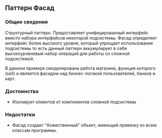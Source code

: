 ## Паттерн Фасад

### Общие сведения 

Структурный паттерн. Предоставляет унифицированный интерфейс вместо набора интерфейсов некоторой подсистемы. Фасад определяет интерфейс более высокого уровня, который упрощает использование подсистемы то есть данный паттерн аккумулирует в себе высокоуровневый набор операций для работы со сложной подсистемой.

В данном примере смоделирована работа магазина, функция которого (sell) и является фасадом над бизнес-логикой пользователей, банков и карт.

### Достоинства

- Изолирует клиентов от компонентов сложной подсистемы

### Недостатки

- Фасад создает "божественный" объект, имеющий привязку ко всем классам программы.